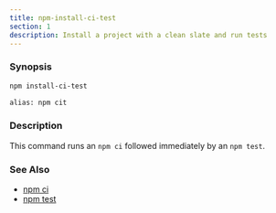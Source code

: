 ```yaml
---
title: npm-install-ci-test
section: 1
description: Install a project with a clean slate and run tests
---
```


### Synopsis

```bash
npm install-ci-test

alias: npm cit
```

### Description

This command runs an `npm ci` followed immediately by an `npm test`.

### See Also

* [npm ci](/cli-commands/npm-ci)
* [npm test](/cli-commands/npm-test)
